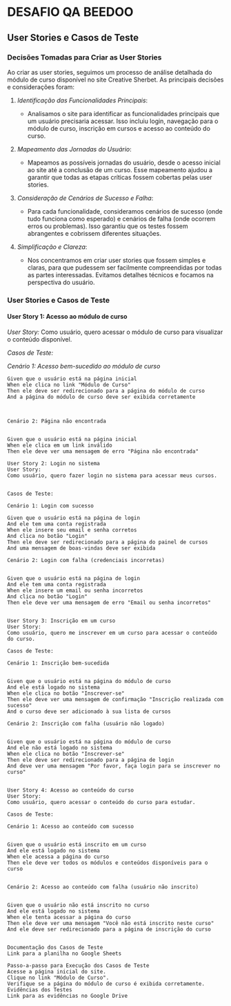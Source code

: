 # DESAFIO QA BEEDOO

## User Stories e Casos de Teste

### Decisões Tomadas para Criar as User Stories

Ao criar as user stories, seguimos um processo de análise detalhada do módulo de curso disponível no site Creative Sherbet. As principais decisões e considerações foram:

1. *Identificação das Funcionalidades Principais*:
   - Analisamos o site para identificar as funcionalidades principais que um usuário precisaria acessar. Isso incluiu login, navegação para o módulo de curso, inscrição em cursos e acesso ao conteúdo do curso.

2. *Mapeamento das Jornadas do Usuário*:
   - Mapeamos as possíveis jornadas do usuário, desde o acesso inicial ao site até a conclusão de um curso. Esse mapeamento ajudou a garantir que todas as etapas críticas fossem cobertas pelas user stories.

3. *Consideração de Cenários de Sucesso e Falha*:
   - Para cada funcionalidade, consideramos cenários de sucesso (onde tudo funciona como esperado) e cenários de falha (onde ocorrem erros ou problemas). Isso garantiu que os testes fossem abrangentes e cobrissem diferentes situações.

4. *Simplificação e Clareza*:
   - Nos concentramos em criar user stories que fossem simples e claras, para que pudessem ser facilmente compreendidas por todas as partes interessadas. Evitamos detalhes técnicos e focamos na perspectiva do usuário.

### User Stories e Casos de Teste

#### User Story 1: Acesso ao módulo de curso
*User Story:*
Como usuário, quero acessar o módulo de curso para visualizar o conteúdo disponível.

*Casos de Teste:*

*Cenário 1: Acesso bem-sucedido ao módulo de curso*
```gherkin
Given que o usuário está na página inicial
When ele clica no link "Módulo de Curso"
Then ele deve ser redirecionado para a página do módulo de curso
And a página do módulo de curso deve ser exibida corretamente



Cenário 2: Página não encontrada


Given que o usuário está na página inicial
When ele clica em um link inválido
Then ele deve ver uma mensagem de erro "Página não encontrada"

User Story 2: Login no sistema
User Story:
Como usuário, quero fazer login no sistema para acessar meus cursos.


Casos de Teste:

Cenário 1: Login com sucesso

Given que o usuário está na página de login
And ele tem uma conta registrada
When ele insere seu email e senha corretos
And clica no botão "Login"
Then ele deve ser redirecionado para a página do painel de cursos
And uma mensagem de boas-vindas deve ser exibida

Cenário 2: Login com falha (credenciais incorretas)


Given que o usuário está na página de login
And ele tem uma conta registrada
When ele insere um email ou senha incorretos
And clica no botão "Login"
Then ele deve ver uma mensagem de erro "Email ou senha incorretos"


User Story 3: Inscrição em um curso
User Story:
Como usuário, quero me inscrever em um curso para acessar o conteúdo do curso.

Casos de Teste:

Cenário 1: Inscrição bem-sucedida


Given que o usuário está na página do módulo de curso
And ele está logado no sistema
When ele clica no botão "Inscrever-se"
Then ele deve ver uma mensagem de confirmação "Inscrição realizada com sucesso"
And o curso deve ser adicionado à sua lista de cursos

Cenário 2: Inscrição com falha (usuário não logado)


Given que o usuário está na página do módulo de curso
And ele não está logado no sistema
When ele clica no botão "Inscrever-se"
Then ele deve ser redirecionado para a página de login
And deve ver uma mensagem "Por favor, faça login para se inscrever no curso"


User Story 4: Acesso ao conteúdo do curso
User Story:
Como usuário, quero acessar o conteúdo do curso para estudar.

Casos de Teste:

Cenário 1: Acesso ao conteúdo com sucesso


Given que o usuário está inscrito em um curso
And ele está logado no sistema
When ele acessa a página do curso
Then ele deve ver todos os módulos e conteúdos disponíveis para o curso


Cenário 2: Acesso ao conteúdo com falha (usuário não inscrito)


Given que o usuário não está inscrito no curso
And ele está logado no sistema
When ele tenta acessar a página do curso
Then ele deve ver uma mensagem "Você não está inscrito neste curso"
And ele deve ser redirecionado para a página de inscrição do curso


Documentação dos Casos de Teste
Link para a planilha no Google Sheets

Passo-a-passo para Execução dos Casos de Teste
Acesse a página inicial do site.
Clique no link "Módulo de Curso".
Verifique se a página do módulo de curso é exibida corretamente.
Evidências dos Testes
Link para as evidências no Google Drive

